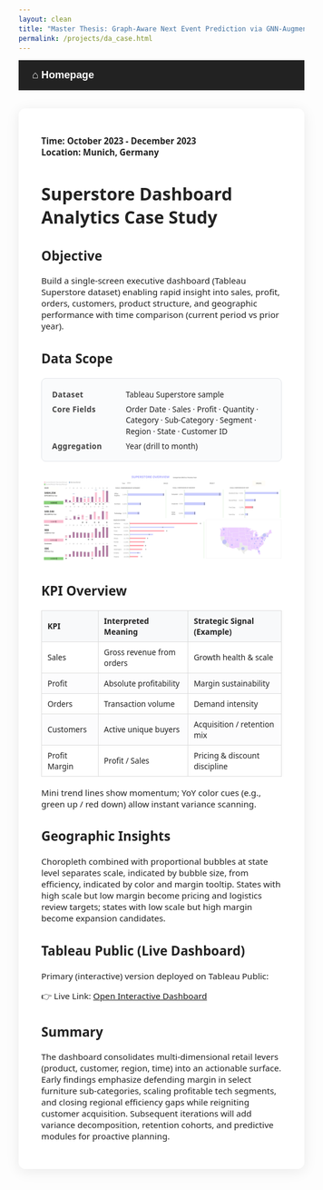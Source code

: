 ```yaml
---
layout: clean
title: "Master Thesis: Graph-Aware Next Event Prediction via GNN-Augmented Large Language Models"
permalink: /projects/da_case.html
---
```


<!-- 顶部导航栏，只保留主页按钮 -->
<div style="background:#222; color:#fff; padding:16px 24px; display:flex; align-items:center; font-family:sans-serif;">
  <a href="/about.html" style="color:#fff; font-size:1.3em; font-weight:bold; text-decoration:none;">&#8962; Homepage</a>
</div>

<style>
  .main-content {
    max-width: 900px;
    margin: 32px auto;
    background: #fff;
    padding: 32px 40px;
    border-radius: 12px;
    box-shadow: 0 4px 24px rgba(0,0,0,0.08);
    font-family: 'Segoe UI', 'Helvetica Neue', Arial, 'Liberation Sans', sans-serif;
    font-size: 1.08em;
    color: #222;
  }
</style>

<div class="main-content" markdown="1">

**Time:** **October 2023 - December 2023**  
**Location:** **Munich, Germany**

# Superstore Dashboard Analytics Case Study

## Objective
Build a single-screen executive dashboard (Tableau Superstore dataset) enabling rapid insight into sales, profit, orders, customers, product structure, and geographic performance with time comparison (current period vs prior year).

## Data Scope
<div class="data-scope">
  <div class="ds-section">
    <span class="ds-label">Dataset</span>
    <span class="ds-value">Tableau Superstore sample</span>
  </div>
  <div class="ds-section">
    <span class="ds-label">Core Fields</span>
    <span class="ds-value">Order Date · Sales · Profit · Quantity · Category · Sub-Category · Segment · Region · State · Customer ID</span>
  </div>
  <div class="ds-section">
    <span class="ds-label">Aggregation</span>
    <span class="ds-value">Year (drill to month)</span>
  </div>

</div>

<style>
  .data-scope {border:1px solid #e3e6ea; background:#fafbfc; padding:14px 18px 10px; border-radius:8px; font-size:0.9em; margin:4px 0 20px;}
  .data-scope .ds-section {display:flex; gap:10px; margin:4px 0 6px; align-items:flex-start;}
  .data-scope .ds-label {min-width:120px; font-weight:600; color:#444; letter-spacing:0.3px;}
  .data-scope .ds-value {flex:1; line-height:1.45;}
  @media (max-width:640px){
    .data-scope .ds-section{flex-direction:column;}
    .data-scope .ds-label{min-width:auto;}
  }
</style>


![Superstore 概览](../images/Super.png)

## KPI Overview
<table class="kpi-table">
  <thead>
    <tr>
      <th>KPI</th>
      <th>Interpreted Meaning</th>
      <th>Strategic Signal (Example)</th>
    </tr>
  </thead>
  <tbody>
    <tr>
      <td>Sales</td>
      <td>Gross revenue from orders</td>
      <td>Growth health &amp; scale</td>
    </tr>
    <tr>
      <td>Profit</td>
      <td>Absolute profitability</td>
      <td>Margin sustainability</td>
    </tr>
    <tr>
      <td>Orders</td>
      <td>Transaction volume</td>
      <td>Demand intensity</td>
    </tr>
    <tr>
      <td>Customers</td>
      <td>Active unique buyers</td>
      <td>Acquisition / retention mix</td>
    </tr>
    <tr>
      <td>Profit Margin</td>
      <td>Profit / Sales</td>
      <td>Pricing &amp; discount discipline</td>
    </tr>
  </tbody>
</table>

<style>
  .kpi-table {width:100%; border-collapse:collapse; margin:8px 0 18px;}
  .kpi-table th, .kpi-table td {border:1px solid #ddd; padding:8px 10px; font-size:0.9em;}
  .kpi-table th {background:#f8f9fa; text-align:left; font-weight:600;}
  .kpi-table tbody tr:nth-child(even){background:#fcfcfd;}
  @media (max-width:640px){
    .kpi-table th, .kpi-table td {font-size:0.78em; padding:6px 6px;}
  }
</style>

Mini trend lines show momentum; YoY color cues (e.g., green up / red down) allow instant variance scanning.

## Geographic Insights
Choropleth combined with proportional bubbles at state level separates scale, indicated by bubble size, from efficiency, indicated by color and margin tooltip. States with high scale but low margin become pricing and logistics review targets; states with low scale but high margin become expansion candidates.



## Tableau Public (Live Dashboard)
Primary (interactive) version deployed on Tableau Public:

👉 Live Link: <a href="https://public.tableau.com/views/SuperstoreOverview_17553537670110/Super?:language=en-US&publish=yes&:sid=&:redirect=auth&:display_count=n&:origin=viz_share_link" target="_blank" rel="noopener noreferrer">Open Interactive Dashboard</a>


## Summary
The dashboard consolidates multi-dimensional retail levers (product, customer, region, time) into an actionable surface. Early findings emphasize defending margin in select furniture sub-categories, scaling profitable tech segments, and closing regional efficiency gaps while reigniting customer acquisition. Subsequent iterations will add variance decomposition, retention cohorts, and predictive modules for proactive planning.


